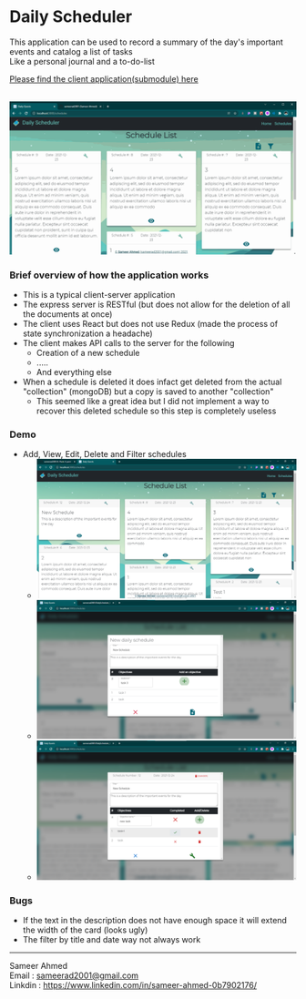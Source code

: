 # Daily Scheduler

This application can be used to record a summary of the day's important events and catalog a list of tasks <br>Like a personal journal and a to-do-list 

[Please find the client application(submodule) here](https://github.com/sameerad2001/DailyScheduler_Client)

<br>

<img src = "https://github.com/sameerad2001/DailyScheduler_Server/blob/master/img/Demo.gif" alt = "Website Demo"/>

### Brief overview of how the application works

- This is a typical client-server application 
- The express server is RESTful (but does not allow for the deletion of all the documents at once)
- The client uses React but does not use Redux (made the process of state synchronization a headache) 
- The client makes API calls to the server for the following 
    - Creation of a new schedule 
    - .....
    - And everything else
- When a schedule is deleted it does infact get deleted from the actual "collection" (mongoDB) but a copy is saved to another "collection" 
    - This seemed like a great idea but I did not implement a way to recover this deleted schedule so this step is completely useless

### Demo

- Add, View, Edit, Delete and Filter schedules
    - <img src = "https://github.com/sameerad2001/DailyScheduler_Server/blob/master/img/Demo3.png" alt = "Website Demo"/>
    - <img src = "https://github.com/sameerad2001/DailyScheduler_Server/blob/master/img/Demo1.png" alt = "Website Demo"/>
    - <img src = "https://github.com/sameerad2001/DailyScheduler_Server/blob/master/img/Demo2.png" alt = "Website Demo"/>


### Bugs 
- If the text in the description does not have enough space it will extend the width of the card (looks ugly)
- The filter by title and date way not always work

<hr>

Sameer Ahmed <br/>
Email : <sameerad2001@gmail.com> <br/>
Linkdin : <https://www.linkedin.com/in/sameer-ahmed-0b7902176/>